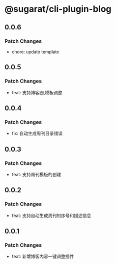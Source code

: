 # @sugarat/cli-plugin-blog

## 0.0.6

### Patch Changes

- chore: update template

## 0.0.5

### Patch Changes

- feat: 支持博客园,模板调整

## 0.0.4

### Patch Changes

- fix: 自动生成周刊目录错误

## 0.0.3

### Patch Changes

- feat: 支持周刊模板的创建

## 0.0.2

### Patch Changes

- feat: 支持自动生成周刊的序号和描述信息

## 0.0.1

### Patch Changes

- feat: 新增博客内容一键调整插件
